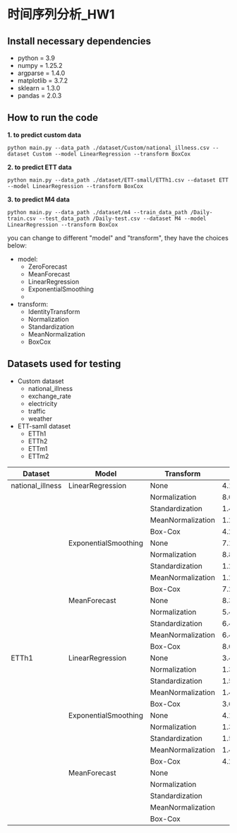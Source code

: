 # 时间序列分析_HW1
## Install necessary dependencies
- python = 3.9
- numpy = 1.25.2
- argparse = 1.4.0
- matplotlib = 3.7.2
- sklearn = 1.3.0
- pandas = 2.0.3

## How to run the code
**1. to predict custom data**
```
python main.py --data_path ./dataset/Custom/national_illness.csv --dataset Custom --model LinearRegression --transform BoxCox
```
**2. to predict ETT data**
```
python main.py --data_path ./dataset/ETT-small/ETTh1.csv --dataset ETT --model LinearRegression --transform BoxCox
```

**3. to predict M4 data**
```
python main.py --data_path ./dataset/m4 --train_data_path /Daily-train.csv --test_data_path /Daily-test.csv --dataset M4 --model LinearRegression --transform BoxCox
```

you can change to different "model" and "transform", they have the choices below:
- model:
  - ZeroForecast
  - MeanForecast
  - LinearRegression
  - ExponentialSmoothing
  - 
- transform:
  - IdentityTransform
  - Normalization
  - Standardization
  - MeanNormalization
  - BoxCox

## Datasets used for testing
- Custom dataset
  - national_illness
  - exchange_rate
  - electricity
  - traffic
  - weather
- ETT-samll dataset
  - ETTh1
  - ETTh2
  - ETTm1
  - ETTm2

| Dataset  | Model | Transform | MSE  | MAE  | MAPE | SMAPE | MASE |
| -------- | ----- | --------- | ----- | ----- | ----- | ----- | ----- |
| national_illness  | LinearRegression    | None      |   4.187e+10   |  1.578e+05    |  1.420e+01    |   1.455e+01   |  6.666e-01    |
|          |       | Normalization |   8.044e+10   |  2.315e+05    |   2.245e+01   |   1.968e+01    |   1.134e+00   |
|          |       | Standardization   |   1.437e+11   |   3.138e+05   |   3.046e+01    |   2.506e+01    |   1.651e+00   |
|          |       | MeanNormalization   |  1.247e+11   |  3.028e+05   |   2.954e+01   |   2.475e+01   |   1.523e+00   |
|          |       | Box-Cox   |  4.264e+10    |   1.599e+05   |  1.440e+01   |   1.480e+01   |  6.789e-01   |
|          | ExponentialSmoothing   | None      |   7.101e+10   |  2.205e+05    |    1.949e+01  |    2.019e+01   |   1.051e+00   |
|          |       | Normalization |   8.877e+10   |  2.452e+05    |   2.429e+01   |   2.108e+01    |   1.099e+00   |
|          |       | Standardization     |   1.265e+11   |   2.877e+05   |   2.923e+01   |    2.394e+01   |  1.360e+00    |
|          |       | MeanNormalization    |   1.299e+11   |   2.939e+05   |   2.979e+01   |    2.437e+01   |   1.374e+00   |
|          |       | Box-Cox   |   7.273e+10   |  2.233e+05    |   1.967e+01   |   2.047e+01   |   1.068e+00   |      
|          | MeanForecast   | None      |   8.300e+10   |  2.486e+05    |    2.079e+01  |    2.307e+01   |   1.204e+00   |
|          |       | Normalization |  5.434e+10  |  1.992e+05    |   1.828e+01   |   1.760e+01    |   8.639e-01   |
|          |       | Standardization     |  6.427e+10   |   2.125e+05   |   2.102e+01  |   1.872e+01   |   9.496e-01   |
|          |       | MeanNormalization    |   6.427e+10   |   2.125e+05   |   2.102e+01   |   1.872e+01   |   9.496e-01   |
|          |       | Box-Cox   |   8.645e+10   |  2.549e+05    |   2.129e+01   |    2.374e+01   |   1.236e+00   |
| ETTh1  | LinearRegression    | None      |   3.451e+00   |   1.370e+00   |   3.603e+04   |   3.169e+01   |   1.105e+00   |
|          |       | Normalization |   1.339e+01  |   3.037e+00   |  1.234e+05    |  5.169e+01    |   2.853e+00   |
|          |       | Standardization   |  1.557e+01    |   3.272e+00   |   1.339e+05   |   5.406e+01   |   3.095e+00   |
|          |       | MeanNormalization   |  1.404e+01   |   3.122e+00   |  1.290e+05    |  5.254e+01    |   2.932e+00   |
|          |       | Box-Cox   |   3.679e+00  |  1.423e+00    |   3.047e+04   |   3.522e+01   |   1.154e+00   |
|          | ExponentialSmoothing   | None      |   4.136e+00   |   1.538e+00   |   4.114e+04   |  3.499e+01    |   1.277e+00   |
|          |       | Normalization |  1.377e+01   |   3.050e+00   |   1.226e+05   |  5.175e+01    |  2.866e+00    |
|          |       | Standardization   |   1.555e+01   |   3.260e+00   |   1.351e+05   |   5.370e+01   |   3.085e+00   |
|          |       | MeanNormalization   |  1.434e+01   |    3.137e+00  |    1.279e+05  |   5.267e+01   |   2.946e+00   |
|          |       | Box-Cox   |   4.291e+00  |   1.568e+00   |  3.612e+04    |   3.821e+01   |  1.303e+00    |  
|          | MeanForecast   | None      |      |      |      |      |      |
|          |       | Normalization |     |      |      |      |      |
|          |       | Standardization   |      |      |      |      |      |
|          |       | MeanNormalization   |     |      |      |      |      |
|          |       | Box-Cox   |     |      |      |      |      |
















